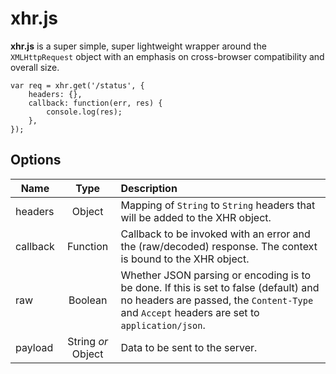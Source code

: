 # xhr.js

**xhr.js** is a super simple, super lightweight wrapper around
the `XMLHttpRequest` object with an emphasis on cross-browser
compatibility and overall size.

    var req = xhr.get('/status', {
        headers: {},
        callback: function(err, res) {
            console.log(res);
        },
    });

## Options

| Name      | Type     | Description                             |
| --------- |:--------:|:--------------------------------------- |
| headers   | Object   | Mapping of `String` to `String` headers that will be added to the XHR object. |
| callback  | Function | Callback to be invoked with an error and the (raw/decoded) response. The context is bound to the XHR object. |
| raw       | Boolean  | Whether JSON parsing or encoding is to be done. If this is set to false (default) and no headers are passed, the `Content-Type` and `Accept` headers are set to `application/json`. |
| payload   | String *or* Object | Data to be sent to the server. |
